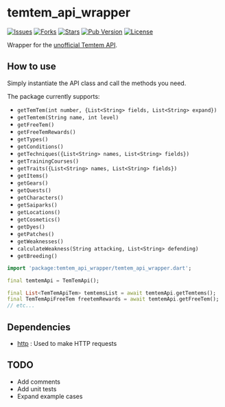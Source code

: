 # temtem_api_wrapper

[![Issues](https://img.shields.io/github/issues/TesteurManiak/temtem_api_wrapper)](https://github.com/TesteurManiak/temtem_api_wrapper/issues)
[![Forks](https://img.shields.io/github/forks/TesteurManiak/temtem_api_wrapper)](https://github.com/TesteurManiak/temtem_api_wrapper/network/members)
[![Stars](https://img.shields.io/github/stars/TesteurManiak/temtem_api_wrapper)](https://github.com/TesteurManiak/temtem_api_wrapper/stargazers)
[![Pub Version](https://img.shields.io/pub/v/temtem_api_wrapper?color=blue&logo=dart)](https://pub.dev/packages/temtem_api_wrapper)
[![License](https://img.shields.io/github/license/TesteurManiak/temtem_api_wrapper)]()

Wrapper for the [unofficial Temtem API](https://temtem-api.mael.tech/).

## How to use

Simply instantiate the API class and call the methods you need.

The package currently supports:
* `getTemTem(int number, {List<String> fields, List<String> expand})`
* `getTemtem(String name, int level)`
* `getFreeTem()`
* `getFreeTemRewards()`
* `getTypes()`
* `getConditions()`
* `getTechniques({List<String> names, List<String> fields})`
* `getTrainingCourses()`
* `getTraits({List<String> names, List<String> fields})`
* `getItems()`
* `getGears()`
* `getQuests()`
* `getCharacters()`
* `getSaiparks()`
* `getLocations()`
* `getCosmetics()`
* `getDyes()`
* `getPatches()`
* `getWeaknesses()`
* `calculateWeakness(String attacking, List<String> defending)`
* `getBreeding()`

```dart
import 'package:temtem_api_wrapper/temtem_api_wrapper.dart';

final temtemApi = TemTemApi();

final List<TemTemApiTem> temtemsList = await temtemApi.getTemtems();
final TemTemApiFreeTem freetemRewards = await temtemApi.getFreeTem();
// etc...
```

## Dependencies

* [http](https://pub.dev/packages/http) : Used to make HTTP requests

## TODO

* Add comments
* Add unit tests
* Expand example cases

